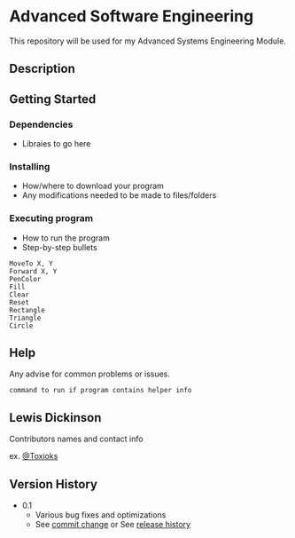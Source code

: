 # Advanced Software Engineering

This repository will be used for my Advanced Systems Engineering Module.

## Description


## Getting Started

### Dependencies

* Libraies to go here

### Installing

* How/where to download your program
* Any modifications needed to be made to files/folders

### Executing program

* How to run the program
* Step-by-step bullets
```
MoveTo X, Y
Forward X, Y
PenColor
Fill
Clear
Reset
Rectangle
Triangle
Circle

```

## Help

Any advise for common problems or issues.
```
command to run if program contains helper info
```

## Lewis Dickinson

Contributors names and contact info

ex. [@Toxioks](https://twitter.com/dompizzie)

## Version History

* 0.1
    * Various bug fixes and optimizations
    * See [commit change]() or See [release history]()

